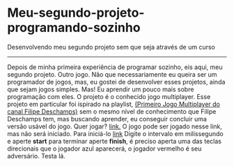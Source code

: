 # Meu-segundo-projeto-programando-sozinho
 Desenvolvendo meu segundo projeto sem que seja através de um curso
***
Depois de minha primeira experiência de programar sozinho, eis aqui, meu segundo projeto. Outro jogo. Não que necessariamente eu queira ser um programador de jogos, mas, eu gostei de desenvolver esses projetos, ainda que sejam jogos simples. Mas! Eu aprendir um pouco mais sobre programação com eles. O projeto é o conhecido jogo multiplayer. Esse projeto em particular foi ispirado na playlist, [(Primeiro Jogo Multiplayer do canal Filipe Deschamps)](https://www.youtube.com/watch?v=0sTfIZvjYJk&list=PLMdYygf53DP5SVQQrkKCVWDS0TwYLVitL) sem o mesmo nível de conhecimento que Filipe Deschamps tem, mas buscando aprender, eu conseguir concluir uma versão usável do jogo. Quer jogar? [link.](https://floating-badlands-92719.herokuapp.com/) O jogo pode ser jogado nesse link, mas não será iniciado. Para iniciá-lo [link](https://floating-badlands-92719.herokuapp.com/adminedi0212lima) Digite o intervalo em milissegundo e aperte **start** para terminar aperte **finish**, é preciso aperta uma das teclas direcionais que o jogador azul aparecerá, o jogador vermelho é seu adversário. Testa lá.
